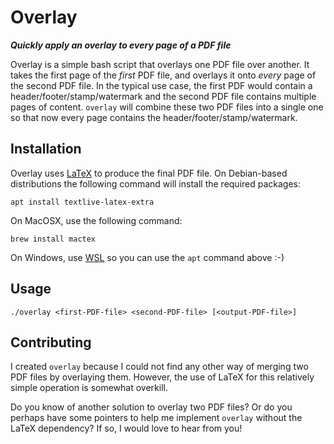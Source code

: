 Overlay
=======

***Quickly apply an overlay to every page of a PDF file***

Overlay is a simple bash script that overlays one PDF file over
another. It takes the first page of the _first_ PDF file, and overlays
it onto _every_ page of the second PDF file. In the typical use case,
the first PDF would contain a header/footer/stamp/watermark and the
second PDF file contains multiple pages of content. `overlay` will
combine these two PDF files into a single one so that now every page
contains the header/footer/stamp/watermark.

Installation
------------

Overlay uses [LaTeX](https://www.latex-project.org/) to produce the
final PDF file. On Debian-based distributions the following command
will install the required packages:

    apt install textlive-latex-extra

On MacOSX, use the following command:

    brew install mactex

On Windows, use
[WSL](https://docs.microsoft.com/en-us/windows/wsl/install-win10) so
you can use the `apt` command above :-)

Usage
-----

    ./overlay <first-PDF-file> <second-PDF-file> [<output-PDF-file>]


Contributing
------------

I created `overlay` because I could not find any other way of merging
two PDF files by overlaying them. However, the use of LaTeX for this
relatively simple operation is somewhat overkill.

Do you know of another solution to overlay two PDF files? Or do you
perhaps have some pointers to help me implement `overlay` without the
LaTeX dependency? If so, I would love to hear from you!
